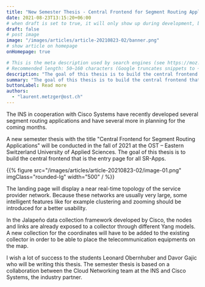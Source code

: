 ```yaml
---
title: "New Semester Thesis - Central Frontend for Segment Routing Applications"
date: 2021-08-23T13:15:20+06:00
# when draft is set to true, it will only show up during development, but not when the website is deployed.
draft: false
# post image
image: "/images/articles/article-20210823-02/banner.png"
# show article on homepage
onHomepage: true

# This is the meta description used by search engines (see https://moz.com/learn/seo/meta-description)
# Recommended length: 50–160 characters (Google truncates snippets to ~155–160 characters)
description: "The goal of this thesis is to build the central frontend that is the entry page for all SR-Apps."
summary: "The goal of this thesis is to build the central frontend that is the entry page for all SR-Apps. The landing page will display a near real-time topology of the service provider network."
buttonLabel: Read more
authors:
  - "laurent.metzger@ost.ch"
---
```


The INS in cooperation with Cisco Systems have recently developed several segment routing applications and have several more in planning for the coming months.

A new semester thesis with the title "Central Frontend for Segment Routing Applications" will be conducted in the fall of 2021 at the OST – Eastern Switzerland University of Applied Sciences. The goal of this thesis is to build the central frontend that is the entry page for all SR-Apps.

{{% figure src="/images/articles/article-20210823-02/image-01.png" imgClass="rounded-lg" width="500" / %}}

The landing page will display a near real-time topology of the service provider network. Because these networks are usually very large, some intelligent features like for example clustering and zooming should be introduced for a better usability.

In the Jalapeño data collection framework developed by Cisco, the nodes and links are already exposed to a collector through different Yang models. A new collection for the coordinates will have to be added to the existing collector in order to be able to place the telecommunication equipments on the map.

I wish a lot of success to the students Leonard Obernhuber and Davor Gajic who will be writing this thesis. The semester thesis is based on a collaboration between the Cloud Networking team at the INS and Cisco Systems, the industry partner.
